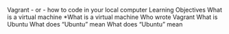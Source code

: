 Vagrant - or - how to code in your local computer
Learning Objectives
What is a virtual machine *What is a virtual machine
Who wrote Vagrant
What is Ubuntu
What does “Ubuntu” mean
What does “Ubuntu” mean

